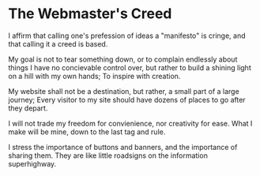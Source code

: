 # The Webmaster's Creed

I affirm that calling one's prefession of ideas a "manifesto" is cringe, and that calling it a creed is based. 

My goal is not to tear something down, or to complain endlessly about things I have no concievable control over, but rather to build a shining light on a hill with my own hands; To inspire with creation.

My website shall not be a destination, but rather, a small part of a large journey; Every visitor to my site should have dozens of places to go after they depart.

I will not trade my freedom for convienience, nor creativity for ease. What I make will be mine, down to the last tag and rule.

I stress the importance of buttons and banners, and the importance of sharing them. They are like little roadsigns on the information superhighway.
